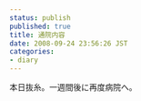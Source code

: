 ```yaml
---
status: publish
published: true
title: 通院内容
date: 2008-09-24 23:56:26 JST
categories:
- diary
---
```

本日抜糸。一週間後に再度病院へ。
